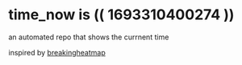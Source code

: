 # time_now is (( 1693310400274 ))

an automated repo that shows the currnent time

inspired by [breakingheatmap](https://github.com/breakingheatmap/breakingheatmap)